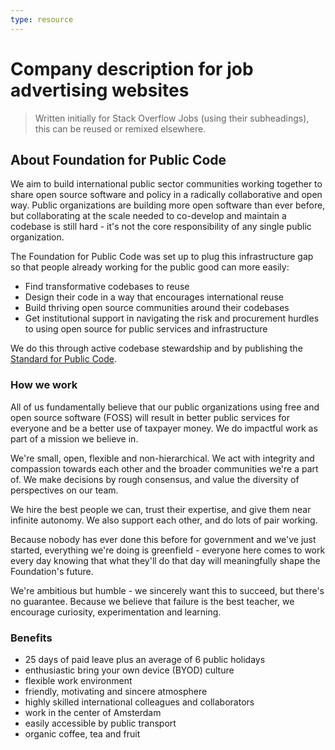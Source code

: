 ```yaml
---
type: resource
---
```


# Company description for job advertising websites

> Written initially for Stack Overflow Jobs (using their subheadings), this can be reused or remixed elsewhere.

## About Foundation for Public Code

We aim to build international public sector communities working together to share open source software and policy in a radically collaborative and open way. Public organizations are building more open software than ever before, but collaborating at the scale needed to co-develop and maintain a codebase is still hard - it's not the core responsibility of any single public organization.

The Foundation for Public Code was set up to plug this infrastructure gap so that people already working for the public good can more easily:

* Find transformative codebases to reuse
* Design their code in a way that encourages international reuse
* Build thriving open source communities around their codebases
* Get institutional support in navigating the risk and procurement hurdles to using open source for public services and infrastructure

We do this through active codebase stewardship and by publishing the [Standard for Public Code](https://standard.publiccode.net/).

### How we work

All of us fundamentally believe that our public organizations using free and open source software (FOSS) will result in better public services for everyone and be a better use of taxpayer money. We do impactful work as part of a mission we believe in.

We're small, open, flexible and non-hierarchical. We act with integrity and compassion towards each other and the broader communities we're a part of. We make decisions by rough consensus, and value the diversity of perspectives on our team.

We hire the best people we can, trust their expertise, and give them near infinite autonomy. We also support each other, and do lots of pair working.

Because nobody has ever done this before for government and we've just started, everything we're doing is greenfield - everyone here comes to work every day knowing that what they'll do that day will meaningfully shape the Foundation's future.

We're ambitious but humble - we sincerely want this to succeed, but there's no guarantee. Because we believe that failure is the best teacher, we encourage curiosity, experimentation and learning.

### Benefits

* 25 days of paid leave plus an average of 6 public holidays
* enthusiastic bring your own device (BYOD) culture
* flexible work environment
* friendly, motivating and sincere atmosphere
* highly skilled international colleagues and collaborators
* work in the center of Amsterdam
* easily accessible by public transport
* organic coffee, tea and fruit

